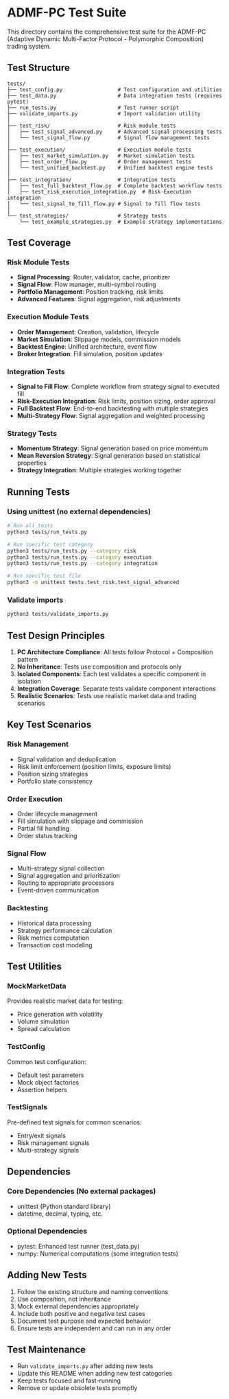 # ADMF-PC Test Suite

This directory contains the comprehensive test suite for the ADMF-PC (Adaptive Dynamic Multi-Factor Protocol - Polymorphic Composition) trading system.

## Test Structure

```
tests/
├── test_config.py                  # Test configuration and utilities
├── test_data.py                    # Data integration tests (requires pytest)
├── run_tests.py                    # Test runner script
├── validate_imports.py             # Import validation utility
│
├── test_risk/                      # Risk module tests
│   ├── test_signal_advanced.py     # Advanced signal processing tests
│   └── test_signal_flow.py         # Signal flow management tests
│
├── test_execution/                 # Execution module tests
│   ├── test_market_simulation.py   # Market simulation tests
│   ├── test_order_flow.py          # Order management tests
│   └── test_unified_backtest.py    # Unified backtest engine tests
│
├── test_integration/               # Integration tests
│   ├── test_full_backtest_flow.py  # Complete backtest workflow tests
│   ├── test_risk_execution_integration.py  # Risk-Execution integration
│   └── test_signal_to_fill_flow.py # Signal to fill flow tests
│
└── test_strategies/                # Strategy tests
    └── test_example_strategies.py  # Example strategy implementations
```

## Test Coverage

### Risk Module Tests
- **Signal Processing**: Router, validator, cache, prioritizer
- **Signal Flow**: Flow manager, multi-symbol routing
- **Portfolio Management**: Position tracking, risk limits
- **Advanced Features**: Signal aggregation, risk adjustments

### Execution Module Tests
- **Order Management**: Creation, validation, lifecycle
- **Market Simulation**: Slippage models, commission models
- **Backtest Engine**: Unified architecture, event flow
- **Broker Integration**: Fill simulation, position updates

### Integration Tests
- **Signal to Fill Flow**: Complete workflow from strategy signal to executed fill
- **Risk-Execution Integration**: Risk limits, position sizing, order approval
- **Full Backtest Flow**: End-to-end backtesting with multiple strategies
- **Multi-Strategy Flow**: Signal aggregation and weighted processing

### Strategy Tests
- **Momentum Strategy**: Signal generation based on price momentum
- **Mean Reversion Strategy**: Signal generation based on statistical properties
- **Strategy Integration**: Multiple strategies working together

## Running Tests

### Using unittest (no external dependencies)
```bash
# Run all tests
python3 tests/run_tests.py

# Run specific test category
python3 tests/run_tests.py --category risk
python3 tests/run_tests.py --category execution
python3 tests/run_tests.py --category integration

# Run specific test file
python3 -m unittest tests.test_risk.test_signal_advanced
```

### Validate imports
```bash
python3 tests/validate_imports.py
```

## Test Design Principles

1. **PC Architecture Compliance**: All tests follow Protocol + Composition pattern
2. **No Inheritance**: Tests use composition and protocols only
3. **Isolated Components**: Each test validates a specific component in isolation
4. **Integration Coverage**: Separate tests validate component interactions
5. **Realistic Scenarios**: Tests use realistic market data and trading scenarios

## Key Test Scenarios

### Risk Management
- Signal validation and deduplication
- Risk limit enforcement (position limits, exposure limits)
- Position sizing strategies
- Portfolio state consistency

### Order Execution
- Order lifecycle management
- Fill simulation with slippage and commission
- Partial fill handling
- Order status tracking

### Signal Flow
- Multi-strategy signal collection
- Signal aggregation and prioritization
- Routing to appropriate processors
- Event-driven communication

### Backtesting
- Historical data processing
- Strategy performance calculation
- Risk metrics computation
- Transaction cost modeling

## Test Utilities

### MockMarketData
Provides realistic market data for testing:
- Price generation with volatility
- Volume simulation
- Spread calculation

### TestConfig
Common test configuration:
- Default test parameters
- Mock object factories
- Assertion helpers

### TestSignals
Pre-defined test signals for common scenarios:
- Entry/exit signals
- Risk management signals
- Multi-strategy signals

## Dependencies

### Core Dependencies (No external packages)
- unittest (Python standard library)
- datetime, decimal, typing, etc.

### Optional Dependencies
- pytest: Enhanced test runner (test_data.py)
- numpy: Numerical computations (some integration tests)

## Adding New Tests

1. Follow the existing structure and naming conventions
2. Use composition, not inheritance
3. Mock external dependencies appropriately
4. Include both positive and negative test cases
5. Document test purpose and expected behavior
6. Ensure tests are independent and can run in any order

## Test Maintenance

- Run `validate_imports.py` after adding new tests
- Update this README when adding new test categories
- Keep tests focused and fast-running
- Remove or update obsolete tests promptly